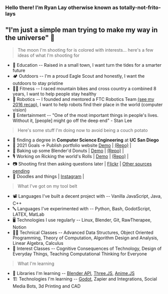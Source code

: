 ### Hello there! I’m Ryan Lay otherwise known as totally-not-frito-lays
## "I'm just a simple man trying to make my way in the universe" :milky_way:
> The moon I'm shooting for is colored with interests... here's a few ideas of what I'm shooting for
- 🧮 Education -- Raised in a small town, I want turn the tides for a smarter future
- 🏕️ Outdoors -- I'm a proud Eagle Scout and honestly, I want the outdoors to stay pristine
- 🚴‍♂️ Fitness -- I raced mountain bikes and cross country a combined 8 years, I want to help people stay healthy 
- 🤖 Robotics -- I founded and mentored a FTC Robotics Team [(see my 2016 recap)](https://youtu.be/svJWyWrwLh4), I want to help robots find their place in the world (computer vision)
- 🎥 Entertainment -- "One of the most important things in people's lives. Without it, [people] might go off the deep end" - Stan Lee

> Here's some stuff I'm doing now to avoid being a couch potato
- 🏫 finding a degree in **Computer Science Engineering** at **UC San Diego**
- 🥅 2021 Goals -> Publish portfolio website [Demo](https://totally-not-frito-lays.github.io/) | [(Repo)](https://github.com/totally-not-frito-lays/totally-not-frito-lays.github.io) |
- 🍩 Baking up some Blender'd Donuts | [Demo](https://totally-not-frito-lays.github.io/Donut/) | [(Repo)](https://github.com/totally-not-frito-lays/Donut) |
- 🎙️ Working on Ricking the world's Rolls | [Demo](https://totally-not-frito-lays.github.io/RickRollBot/) | [(Repo)](https://github.com/totally-not-frito-lays/RickRollBot) |
- 📷 Shooting first then asking questions later | [Flickr](https://www.flickr.com/photos/137664649@N02) | [Other sources pending]()
- 🎨 Doodles and things | [Instagram](https://www.instagram.com/slightly_stale_scraps/) |


> What I've got on my tool belt
- 📽️ Languages I've built a decent project with -- Vanilla JavaScript, Java, C++
- 🔤 Languages I've experimented with -- Python, Bash, GodotScript, LATEX, MatLab
- 🖥️ Technologies I use regularly -- Linux, Blender, Git, RawTherapee, Notion
- 👨‍🎓 Technical Classes -- Advanced Data Structures, Object Oriented Programming, Theory of Computation, Algorithm Design and Analysis, Linear Algebra, Calculus
- 🎨 Interest Classes -- Cognitive Consequences of Technology, Design of Everyday Things, Teaching Computational Thinking for Everyone

> What I'm learning
- 🍼 Libraries I'm learning -- [Blender API](https://docs.blender.org/api/current/info_overview.html), [Three.JS](https://threejs.org/), [Anime.JS](https://animejs.com/)
- 🏗️ Technologies I'm learning -- [Godot](https://godotengine.org/), Zapier and Integrations, Social Media Bots, 3d Printing and CAD
